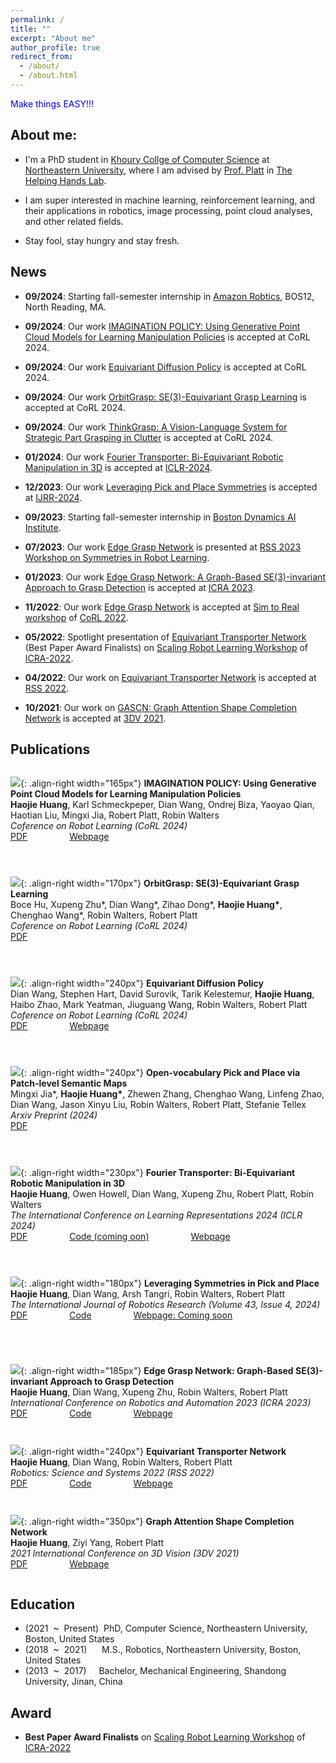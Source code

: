 ```yaml
---
permalink: /
title: ""
excerpt: "About me"
author_profile: true
redirect_from: 
  - /about/
  - /about.html
---
```

 <span style="color:blue">Make things EASY!!!</span>
## About me:
* I'm a PhD student in [Khoury Collge of Computer Science](https://www.khoury.northeastern.edu/people/haojie-huang/) at [Northeastern University](https://www.northeastern.edu), where I am advised by
[Prof. Platt](https://www2.ccs.neu.edu/research/helpinghands/people/) in [The Helping Hands Lab](https://www2.ccs.neu.edu/research/helpinghands/).

<!-- , and [Prof. Walters](http://www.robinwalters.com/index.html) in the [Geometric Learning Lab](http://www.robinwalters.com/pages/geometric-learning-lab.html). -->

* I am super interested in machine learning, reinforcement learning, and their applications in robotics, image processing, point cloud analyses, and other related fields.

* Stay fool, stay hungry and stay fresh.

## News
* **09/2024**: Starting fall-semester internship in [Amazon Robtics](https://www.aboutamazon.com/news/tag/robotics), BOS12, North Reading, MA.

* **09/2024**: Our work [IMAGINATION POLICY: Using Generative Point Cloud Models for Learning Manipulation Policies](https://arxiv.org/abs/2406.11740) is  accepted at CoRL 2024.

*  **09/2024**: Our work [Equivariant Diffusion Policy](https://arxiv.org/abs/2407.01812) is accepted at CoRL 2024.

*  **09/2024**: Our work [OrbitGrasp: SE(3)-Equivariant Grasp Learning](https://arxiv.org/abs/2407.03531) is accepted at CoRL 2024.

* **09/2024**: Our work [ThinkGrasp: A Vision-Language System for Strategic Part Grasping in Clutter](https://arxiv.org/pdf/2407.11298) is accepted at CoRL 2024.

* **01/2024**: Our work [Fourier Transporter: Bi-Equivariant Robotic Manipulation in 3D](https://openreview.net/forum?id=UulwvAU1W0) is accepted at [ICLR-2024](https://iclr.cc/Conferences/2024).
* **12/2023**: Our work [Leveraging Pick and Place Symmetries](https://arxiv.org/abs/2308.07948) is accepted at [IJRR-2024](https://journals.sagepub.com/doi/10.1177/02783649231225775).
* **09/2023**: Starting fall-semester internship in [Boston Dynamics AI Institute](https://theaiinstitute.com/).
* **07/2023**: Our work [Edge Grasp Network](https://openreview.net/forum?id=OFoo4631KAo) is presented at [RSS 2023 Workshop on Symmetries in Robot Learning](https://sites.google.com/view/rss23-sym).
* **01/2023**: Our work [Edge Grasp Network: A Graph-Based SE(3)-invariant Approach to Grasp Detection](https://arxiv.org/abs/2211.00191) is accepted at [ICRA 2023](https://www.icra2023.org/).
* **11/2022**: Our work [Edge Grasp Network](https://openreview.net/group?id=robot-learning.org/CoRL/2022/Workshop/Sim_to_Real#accept--poster-) is accepted at [Sim to Real workshop](https://sites.google.com/view/corl-22-sim-to-real/home) of [CoRL 2022](https://corl2022.org/).
* **05/2022**: Spotlight presentation of [Equivariant Transporter Network](https://drive.google.com/file/d/1jamVpGcn_C1xeoWgxqXI3KtDxpOohYHW/view) (Best Paper Award Finalists) on [Scaling Robot Learning Workshop](https://sites.google.com/view/icra22-srl) of [ICRA-2022](https://www.icra2022.org/program/awards).
* **04/2022**: Our work on [Equivariant Transporter Network](https://haojhuang.github.io/etp_page/) is accepted at [RSS 2022](https://roboticsconference.org/).
* **10/2021**: Our work on [GASCN: Graph Attention Shape Completion Network](https://arxiv.org/abs/2201.07937) is accepted at [3DV 2021](https://3dv2021.surrey.ac.uk/).

## Publications
` `  
![](images/grasp_flower.png){: .align-right width="165px"}
**IMAGINATION POLICY: Using Generative Point Cloud Models for Learning Manipulation Policies**  
**Haojie Huang**, Karl Schmeckpeper, Dian Wang, Ondrej Biza, Yaoyao Qian, Haotian Liu, Mingxi Jia, Robert Platt, Robin Walters  
*Coference on Robot Learning (CoRL 2024)*  
[PDF](https://arxiv.org/abs/2406.11740) &nbsp; &nbsp; &nbsp; &nbsp; &nbsp; &nbsp; &nbsp; &nbsp;
[Webpage](https://haojhuang.github.io/imagine_page/)
` `  
` `  
` `  
` `  
` `  
![](images/obGrasp.png){: .align-right width="170px"}
**OrbitGrasp: SE(3)-Equivariant Grasp Learning**  
Boce Hu, Xupeng Zhu\*, Dian Wang\*, Zihao Dong\*, **Haojie Huang\***, Chenghao Wang\*, Robin Walters, Robert Platt  
*Coference on Robot Learning (CoRL 2024)*  
[PDF](https://arxiv.org/abs/2407.03531) &nbsp; &nbsp; &nbsp; &nbsp; &nbsp; &nbsp; &nbsp; &nbsp;
` `  
` `  
` `  
` `  
` `  
![](images/equidiff.gif){: .align-right width="240px"}
**Equivariant Diffusion Policy**  
Dian Wang, Stephen Hart, David Surovik, Tarik Kelestemur, **Haojie Huang**, Haibo Zhao, Mark Yeatman, Jiuguang Wang, Robin Walters, Robert Platt  
*Coference on Robot Learning (CoRL 2024)*  
[PDF](https://arxiv.org/abs/2407.01812) &nbsp; &nbsp; &nbsp; &nbsp; &nbsp; &nbsp; &nbsp; &nbsp;
[Webpage](https://pointw.github.io/equidiff_page/)
` `  
` `  
` `  
` `  
` `  
![](images/gem.png){: .align-right width="240px"}
**Open-vocabulary Pick and Place via Patch-level Semantic Maps**  
Mingxi Jia\*, **Haojie Huang\***, Zhewen Zhang, Chenghao Wang, Linfeng Zhao, Dian Wang, Jason Xinyu Liu, Robin Walters, Robert Platt, Stefanie Tellex  
*Arxiv Preprint (2024)*  
[PDF](https://arxiv.org/abs/2406.15677) &nbsp; &nbsp; &nbsp; &nbsp; &nbsp; &nbsp; &nbsp; &nbsp;
` `  
` `  
` `  
` `  
` `  
![](images/bi_equiv.png){: .align-right width="230px"}
**Fourier Transporter: Bi-Equivariant Robotic Manipulation in 3D**  
**Haojie Huang**, Owen Howell, Dian Wang, Xupeng Zhu, Robert Platt, Robin Walters  
*The International Conference on Learning Representations 2024 (ICLR 2024)*  
[PDF](https://arxiv.org/abs/2401.12046) &nbsp; &nbsp; &nbsp; &nbsp; &nbsp; &nbsp; &nbsp; &nbsp;
[Code (coming oon)]() &nbsp; &nbsp; &nbsp; &nbsp; &nbsp; &nbsp; &nbsp; &nbsp;
[Webpage](https://haojhuang.github.io/fourtran_page/)
` `  
` `  
` `  
` `  
` `  
![](images/stack_pyramid_no_target.png){: .align-right width="180px"}
**Leveraging Symmetries in Pick and Place**  
**Haojie Huang**, Dian Wang, Arsh Tangri, Robin Walters, Robert Platt  
*The International Journal of Robotics Research (Volume 43, Issue 4, 2024)*  
[PDF](https://arxiv.org/abs/2308.07948) &nbsp; &nbsp; &nbsp; &nbsp; &nbsp; &nbsp; &nbsp; &nbsp;
[Code](https://github.com/HaojHuang/Equivariant-Transporter-Net) &nbsp; &nbsp; &nbsp; &nbsp; &nbsp; &nbsp; &nbsp; &nbsp;
[Webpage: Coming soon]()
` `  
` `  
` `  
` `  
` `  
` `  
![](images/figure1_2d_tra.png){: .align-right width="185px"}
**Edge Grasp Network: Graph-Based SE(3)-invariant Approach to Grasp Detection**  
**Haojie Huang**, Dian Wang, Xupeng Zhu, Robin Walters, Robert Platt  
*International Conference on Robotics and Automation 2023 (ICRA 2023)*  
[PDF](https://arxiv.org/abs/2211.00191) &nbsp; &nbsp; &nbsp; &nbsp; &nbsp; &nbsp; &nbsp; &nbsp;
[Code](https://github.com/HaojHuang/Edge-Grasp-Network) &nbsp; &nbsp; &nbsp; &nbsp; &nbsp; &nbsp; &nbsp; &nbsp;
[Webpage](https://haojhuang.github.io/edge_grasp_page/)
` `  
` `  
` `  
` `  
![](images/cn_by_cn.png){: .align-right width="240px"}
**Equivariant Transporter Network**  
**Haojie Huang**, Dian Wang, Robin Walters, Robert Platt  
*Robotics: Science and Systems 2022 (RSS 2022)*  
[PDF](https://arxiv.org/abs/2202.09400) &nbsp; &nbsp; &nbsp; &nbsp; &nbsp; &nbsp; &nbsp; &nbsp;
[Code](https://github.com/HaojHuang/Equivariant-Transporter-Net) &nbsp; &nbsp; &nbsp; &nbsp; &nbsp; &nbsp; &nbsp; &nbsp;
[Webpage](https://haojhuang.github.io/etp_page/)
` `  
` `  
` `  
` `  
![](images/airplane.png){: .align-right width="350px"}
**Graph Attention Shape Completion Network**  
**Haojie Huang**, Ziyi Yang, Robert Platt  
*2021 International Conference on 3D Vision (3DV 2021)*  
[PDF](https://arxiv.org/abs/2201.07937) &nbsp; &nbsp; &nbsp; &nbsp; &nbsp; &nbsp; &nbsp; &nbsp;
[Webpage](https://yzylmc.github.io/presentation/GASCN-presentation/)
` `  
` `  
## Education 
* (2021&nbsp; ~ &nbsp;Present) &nbsp;PhD, Computer Science, Northeastern University, Boston, United States
* (2018&nbsp; ~ &nbsp;2021)&nbsp; &nbsp; &nbsp; M.S., Robotics, Northeastern University, Boston, United States
* (2013&nbsp; ~ &nbsp;2017)&nbsp; &nbsp; &nbsp;Bachelor, Mechanical Engineering, Shandong University, Jinan, China

## Award
* **Best Paper Award Finalists** on [Scaling Robot Learning Workshop](https://sites.google.com/view/icra22-srl) of [ICRA-2022](https://www.icra2022.org/program/awards)
